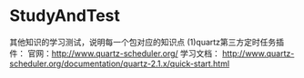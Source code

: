 # StudyAndTest
其他知识的学习测试，说明每一个包对应的知识点
(1)quartz第三方定时任务插件：
官网：http://www.quartz-scheduler.org/
学习文档：
http://www.quartz-scheduler.org/documentation/quartz-2.1.x/quick-start.html
